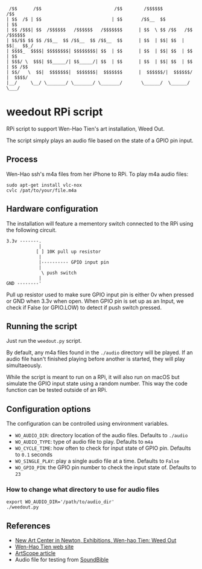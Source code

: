 
```
 /$$      /$$                           /$$        /$$$$$$              /$$    
| $$  /$ | $$                          | $$       /$$__  $$            | $$    
| $$ /$$$| $$  /$$$$$$   /$$$$$$   /$$$$$$$      | $$  \ $$ /$$   /$$ /$$$$$$  
| $$/$$ $$ $$ /$$__  $$ /$$__  $$ /$$__  $$      | $$  | $$| $$  | $$|_  $$_/  
| $$$$_  $$$$| $$$$$$$$| $$$$$$$$| $$  | $$      | $$  | $$| $$  | $$  | $$    
| $$$/ \  $$$| $$_____/| $$_____/| $$  | $$      | $$  | $$| $$  | $$  | $$ /$$
| $$/   \  $$|  $$$$$$$|  $$$$$$$|  $$$$$$$      |  $$$$$$/|  $$$$$$/  |  $$$$/
|__/     \__/ \_______/ \_______/ \_______/       \______/  \______/    \___/  
```

# weedout RPi script
RPi script to support Wen-Hao Tien's art installation, Weed Out.

The script simply plays an audio file based on the state of a GPIO pin input.

## Process
Wen-Hao ssh's m4a files from her iPhone to RPi. To play m4a audio files:

    sudo apt-get install vlc-nox
    cvlc /pat/to/your/file.m4a

## Hardware configuration
The installation will feature a mementory switch connected to the RPi using the following circuit.

    3.3v -------.
                |
               [ ] 10K pull up resistor
                |
                |---------- GPIO input pin
                |
                 \ push switch
                |
    GND --------'

Pull up resistor used to make sure GPIO input pin is either 0v when pressed or GND when 3.3v when open. When GPIO pin is set up as an Input, we check if False (or GPIO.LOW) to detect if push switch pressed.

## Running the script
Just run the `weedout.py` script.

By default, any m4a files found in the `./audio` directory will be played. If an audio file hasn't finished playing before another is started, they will play simultaeously.

While the script is meant to run on a RPi, it will also run on macOS but simulate the GPIO input state using a random number. This way the code function can be tested outside of an RPi.

## Configuration options
The configuration can be controlled using environment variables.

* `WO_AUDIO_DIR`: directory location of the audio files. Defaults to `./audio`
* `WO_AUDIO_TYPE`: type of audio file to play. Defaults to `m4a`
* `WO_CYCLE_TIME`: how often to check for input state of GPIO pin. Defaults to `0.1` seconds
* `WO_SINGLE_PLAY`: play a single audio file at a time. Defaults to `False`
* `WO_GPIO_PIN`: the GPIO pin number to check the input state of. Defaults to `23`

### How to change what directory to use for audio files
    export WO_AUDIO_DIR='/path/to/audio_dir'
    ./weedout.py

## References
* [New Art Center in Newton, Exhibitions,  Wen-hao Tien: Weed Out](https://www.newartcenter.org/galleries/exhibit.aspx?id=1113)
* [Wen-Hao Tien web site](https://www.wenhaotien.com/weed-out/)
* [ArtScope article](https://artscopemagazine.com/2017/08/weeding-out-the-obvious-wen-hao-tien-in-newton/)
* Audio file for testing from [SoundBible](http://soundbible.com/)

